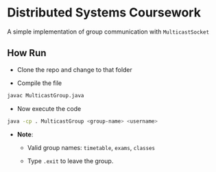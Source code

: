 # Distributed Systems Coursework

A simple implementation of group communication with `MulticastSocket`

## How Run

- Clone the repo and change to that folder

- Compile the file

```sh
javac MulticastGroup.java
```

- Now execute the code

```sh
java -cp . MulticastGroup <group-name> <username>
```

- **Note**:

  - Valid group names: `timetable`, `exams`, `classes`
  
  - Type `.exit` to leave the group.
